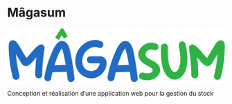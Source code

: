 # Mâgasum
![alt text](https://github.com/MRxACR/magasum/blob/master/public/img/Magasum.png)

Conception et réalisation d’une application web pour la gestion du stock
